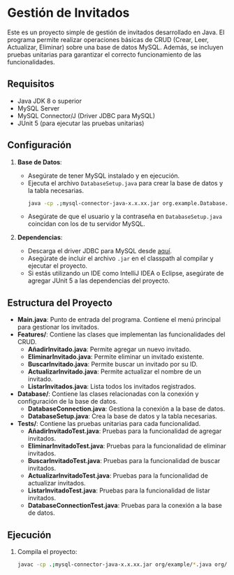 # Gestión de Invitados

Este es un proyecto simple de gestión de invitados desarrollado en Java. El programa permite realizar operaciones básicas de CRUD (Crear, Leer, Actualizar, Eliminar) sobre una base de datos MySQL. Además, se incluyen pruebas unitarias para garantizar el correcto funcionamiento de las funcionalidades.

## Requisitos

- Java JDK 8 o superior
- MySQL Server
- MySQL Connector/J (Driver JDBC para MySQL)
- JUnit 5 (para ejecutar las pruebas unitarias)

## Configuración

1. **Base de Datos**:
   - Asegúrate de tener MySQL instalado y en ejecución.
   - Ejecuta el archivo `DatabaseSetup.java` para crear la base de datos y la tabla necesarias.
     ```bash
     java -cp .;mysql-connector-java-x.x.xx.jar org.example.Database.DatabaseSetup
     ```
   - Asegúrate de que el usuario y la contraseña en `DatabaseSetup.java` coincidan con los de tu servidor MySQL.

2. **Dependencias**:
   - Descarga el driver JDBC para MySQL desde [aquí](https://dev.mysql.com/downloads/connector/j/).
   - Asegúrate de incluir el archivo `.jar` en el classpath al compilar y ejecutar el proyecto.
   - Si estás utilizando un IDE como IntelliJ IDEA o Eclipse, asegúrate de agregar JUnit 5 a las dependencias del proyecto.

## Estructura del Proyecto

- **Main.java**: Punto de entrada del programa. Contiene el menú principal para gestionar los invitados.
- **Features/**: Contiene las clases que implementan las funcionalidades del CRUD.
  - **AñadirInvitado.java**: Permite agregar un nuevo invitado.
  - **EliminarInvitado.java**: Permite eliminar un invitado existente.
  - **BuscarInvitado.java**: Permite buscar un invitado por su ID.
  - **ActualizarInvitado.java**: Permite actualizar el nombre de un invitado.
  - **ListarInvitados.java**: Lista todos los invitados registrados.
- **Database/**: Contiene las clases relacionadas con la conexión y configuración de la base de datos.
  - **DatabaseConnection.java**: Gestiona la conexión a la base de datos.
  - **DatabaseSetup.java**: Crea la base de datos y la tabla necesarias.
- **Tests/**: Contiene las pruebas unitarias para cada funcionalidad.
  - **AñadirInvitadoTest.java**: Pruebas para la funcionalidad de agregar invitados.
  - **EliminarInvitadoTest.java**: Pruebas para la funcionalidad de eliminar invitados.
  - **BuscarInvitadoTest.java**: Pruebas para la funcionalidad de buscar invitados.
  - **ActualizarInvitadoTest.java**: Pruebas para la funcionalidad de actualizar invitados.
  - **ListarInvitadoTest.java**: Pruebas para la funcionalidad de listar invitados.
  - **DatabaseConnectionTest.java**: Pruebas para la conexión a la base de datos.

## Ejecución

1. Compila el proyecto:
   ```bash
   javac -cp .;mysql-connector-java-x.x.xx.jar org/example/*.java org/example/Features/*.java org/example/Database/*.java
